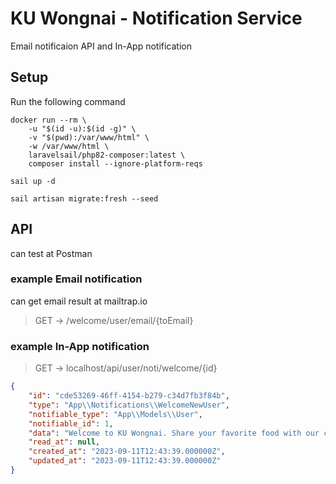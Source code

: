 # KU Wongnai - Notification Service

Email notificaion API and In-App notification

## Setup

Run the following command

```
docker run --rm \
    -u "$(id -u):$(id -g)" \
    -v "$(pwd):/var/www/html" \
    -w /var/www/html \
    laravelsail/php82-composer:latest \
    composer install --ignore-platform-reqs
```

```
sail up -d
```

```
sail artisan migrate:fresh --seed
```

## API

can test at Postman


### example Email notification

can get email result at mailtrap.io

> GET -> /welcome/user/email/{toEmail}



### example In-App notification

> GET -> localhost/api/user/noti/welcome/{id}

```json
{
    "id": "cde53269-46ff-4154-b279-c34d7fb3f84b",
    "type": "App\\Notifications\\WelcomeNewUser",
    "notifiable_type": "App\\Models\\User",
    "notifiable_id": 1,
    "data": "Welcome to KU Wongnai. Share your favorite food with our community and inspire others.",
    "read_at": null,
    "created_at": "2023-09-11T12:43:39.000000Z",
    "updated_at": "2023-09-11T12:43:39.000000Z"
}
```
